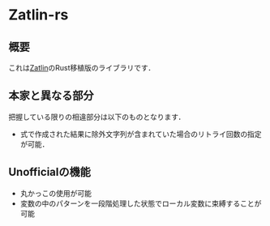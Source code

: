 # Zatlin-rs
## 概要
これは[Zatlin](https://github.com/Ziphil/Zatlin)のRust移植版のライブラリです．

## 本家と異なる部分
把握している限りの相違部分は以下のものとなります．
* 式で作成された結果に除外文字列が含まれていた場合のリトライ回数の指定が可能．

## Unofficialの機能
* 丸かっこの使用が可能
* 変数の中のパターンを一段階処理した状態でローカル変数に束縛することが可能